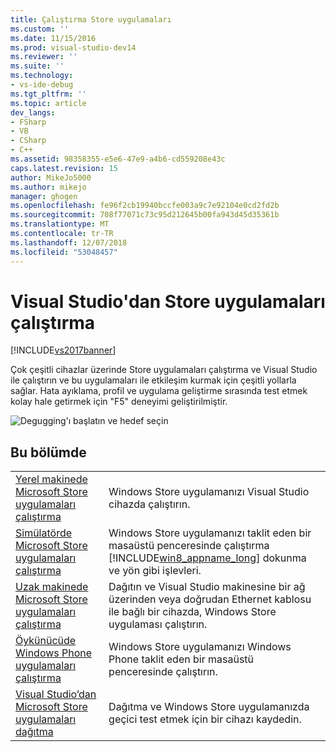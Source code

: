 ```yaml
---
title: Çalıştırma Store uygulamaları
ms.custom: ''
ms.date: 11/15/2016
ms.prod: visual-studio-dev14
ms.reviewer: ''
ms.suite: ''
ms.technology:
- vs-ide-debug
ms.tgt_pltfrm: ''
ms.topic: article
dev_langs:
- FSharp
- VB
- CSharp
- C++
ms.assetid: 98358355-e5e6-47e9-a4b6-cd559208e43c
caps.latest.revision: 15
author: MikeJo5000
ms.author: mikejo
manager: ghogen
ms.openlocfilehash: fe96f2cb19940bccfe003a9c7e92104e0cd2fd2b
ms.sourcegitcommit: 708f77071c73c95d212645b00fa943d45d35361b
ms.translationtype: MT
ms.contentlocale: tr-TR
ms.lasthandoff: 12/07/2018
ms.locfileid: "53048457"
---
```

# <a name="run-store-apps-from-visual-studio"></a>Visual Studio'dan Store uygulamaları çalıştırma
[!INCLUDE[vs2017banner](../includes/vs2017banner.md)]

Çok çeşitli cihazlar üzerinde Store uygulamaları çalıştırma ve Visual Studio ile çalıştırın ve bu uygulamaları ile etkileşim kurmak için çeşitli yollarla sağlar. Hata ayıklama, profil ve uygulama geliştirme sırasında test etmek kolay hale getirmek için "F5" deneyimi geliştirilmiştir.

 ![Degugging'ı başlatın ve hedef seçin](../debugger/media/vsrun-dropdownlist.png "VSRUN_DropDownList")

## <a name="in-this-section"></a>Bu bölümde

|||
|-|-|
|[Yerel makinede Microsoft Store uygulamaları çalıştırma](../debugger/run-windows-store-apps-on-the-local-machine.md)|Windows Store uygulamanızı Visual Studio cihazda çalıştırın.|
|[Simülatörde Microsoft Store uygulamaları çalıştırma](../debugger/run-windows-store-apps-in-the-simulator.md)|Windows Store uygulamanızı taklit eden bir masaüstü penceresinde çalıştırma [!INCLUDE[win8_appname_long](../includes/win8-appname-long-md.md)] dokunma ve yön gibi işlevleri.|
|[Uzak makinede Microsoft Store uygulamaları çalıştırma](../debugger/run-windows-store-apps-on-a-remote-machine.md)|Dağıtın ve Visual Studio makinesine bir ağ üzerinden veya doğrudan Ethernet kablosu ile bağlı bir cihazda, Windows Store uygulaması çalıştırın.|
|[Öykünücüde Windows Phone uygulamaları çalıştırma](../debugger/run-windows-phone-apps-in-the-emulator.md)|Windows Store uygulamanızı Windows Phone taklit eden bir masaüstü penceresinde çalıştırın.|
|[Visual Studio’dan Microsoft Store uygulamaları dağıtma](../debugger/deploy-windows-store-apps-from-visual-studio.md)|Dağıtma ve Windows Store uygulamanızda geçici test etmek için bir cihazı kaydedin.|
